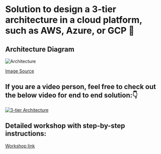 # Solution to design a 3-tier architecture in a cloud platform, such as AWS, Azure, or GCP 🚀

## Architecture Diagram
![Architecture](https://github.com/aws-samples/aws-three-tier-web-architecture-workshop/blob/main/application-code/web-tier/src/assets/3TierArch.png)

[Image Source](https://github.com/aws-samples/aws-three-tier-web-architecture-workshop/blob/main/application-code/web-tier/src/assets/3TierArch.png)

## If you are a video person, feel free to check out the below video for end to end solution:👇
[![3-tier Architecture](https://img.youtube.com/vi/amiIcyt-J2A/sddefault.jpg)](https://youtu.be/amiIcyt-J2A)

## Detailed workshop with step-by-step instructions:
[Workshop link](https://catalog.us-east-1.prod.workshops.aws/workshops/85cd2bb2-7f79-4e96-bdee-8078e469752a/en-US)
